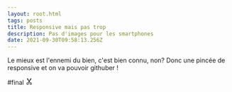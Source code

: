 ```yaml
---
layout: root.html
tags: posts
title: Responsive mais pas trop
description: Pas d'images pour les smartphones
date: 2021-09-30T09:58:13.256Z
---
```

Le mieux est l'ennemi du bien, c'est bien connu, non? Donc une pincée de responsive et on va pouvoir githuber !

\#final <svg xmlns="http://www.w3.org/2000/svg" width="16" height="16" fill="currentColor" class="bi bi-scissors" viewBox="0 0 16 16">
  <path d="M3.5 3.5c-.614-.884-.074-1.962.858-2.5L8 7.226 11.642 1c.932.538 1.472 1.616.858 2.5L8.81 8.61l1.556 2.661a2.5 2.5 0 1 1-.794.637L8 9.73l-1.572 2.177a2.5 2.5 0 1 1-.794-.637L7.19 8.61 3.5 3.5zm2.5 10a1.5 1.5 0 1 0-3 0 1.5 1.5 0 0 0 3 0zm7 0a1.5 1.5 0 1 0-3 0 1.5 1.5 0 0 0 3 0z"/>
</svg>